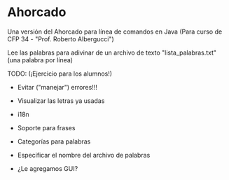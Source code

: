 # Ahorcado
Una versión del Ahorcado para línea de comandos en Java 
(Para curso de CFP 34 - "Prof. Roberto Albergucci")

Lee las palabras para adivinar de un archivo de texto "lista_palabras.txt" (una palabra por línea) 

TODO: (¡Ejercicio para los alumnos!)

- Evitar ("manejar") errores!!!
- Visualizar las letras ya usadas
- i18n
- Soporte para frases 
- Categorías para palabras
- Especificar el nombre del archivo de palabras

- ¿Le agregamos GUI? 

